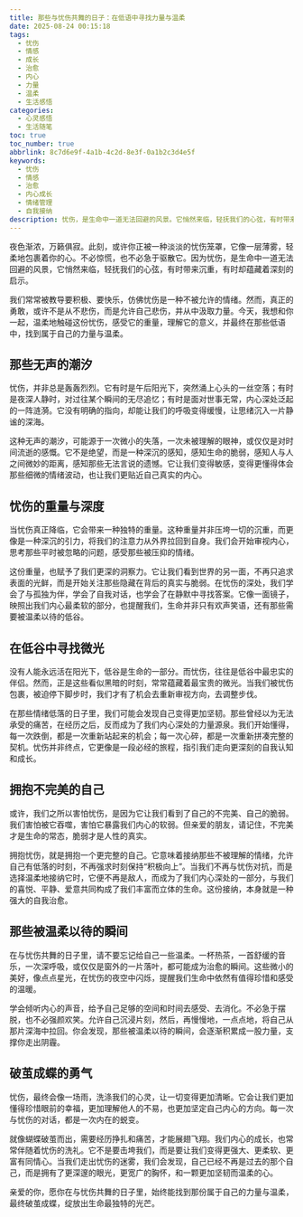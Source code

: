 ```yaml
---
title: 那些与忧伤共舞的日子：在低语中寻找力量与温柔
date: 2025-08-24 00:15:18
tags:
  - 忧伤
  - 情感
  - 成长
  - 治愈
  - 内心
  - 力量
  - 温柔
  - 生活感悟
categories:
  - 心灵感悟
  - 生活随笔
toc: true
toc_number: true
abbrlink: 8c7d6e9f-4a1b-4c2d-8e3f-0a1b2c3d4e5f
keywords:
  - 忧伤
  - 情感
  - 治愈
  - 内心成长
  - 情绪管理
  - 自我接纳
description: 忧伤，是生命中一道无法回避的风景。它悄然来临，轻抚我们的心弦，有时带来沉重，有时却蕴藏着深刻的启示。这篇文章将带你走进忧伤的深处，感受它的重量，理解它的意义，并最终在那些低语中，找到属于自己的力量与温柔，学会与它共舞，而非沉沦。
---
```


夜色渐浓，万籁俱寂。此刻，或许你正被一种淡淡的忧伤笼罩，它像一层薄雾，轻柔地包裹着你的心。不必惊慌，也不必急于驱散它。因为忧伤，是生命中一道无法回避的风景，它悄然来临，轻抚我们的心弦，有时带来沉重，有时却蕴藏着深刻的启示。

我们常常被教导要积极、要快乐，仿佛忧伤是一种不被允许的情绪。然而，真正的勇敢，或许不是从不悲伤，而是允许自己悲伤，并从中汲取力量。今天，我想和你一起，温柔地触碰这份忧伤，感受它的重量，理解它的意义，并最终在那些低语中，找到属于自己的力量与温柔。

## 那些无声的潮汐

忧伤，并非总是轰轰烈烈。它有时是午后阳光下，突然涌上心头的一丝空落；有时是夜深人静时，对过往某个瞬间的无尽追忆；有时是面对世事无常，内心深处泛起的一阵涟漪。它没有明确的指向，却能让我们的呼吸变得缓慢，让思绪沉入一片静谧的深海。

这种无声的潮汐，可能源于一次微小的失落，一次未被理解的眼神，或仅仅是对时间流逝的感慨。它不是绝望，而是一种深沉的感知，感知生命的脆弱，感知人与人之间微妙的距离，感知那些无法言说的遗憾。它让我们变得敏感，变得更懂得体会那些细微的情绪波动，也让我们更贴近自己真实的内心。

## 忧伤的重量与深度

当忧伤真正降临，它会带来一种独特的重量。这种重量并非压垮一切的沉重，而更像是一种深沉的引力，将我们的注意力从外界拉回到自身。我们会开始审视内心，思考那些平时被忽略的问题，感受那些被压抑的情绪。

这份重量，也赋予了我们更深的洞察力。它让我们看到世界的另一面，不再只追求表面的光鲜，而是开始关注那些隐藏在背后的真实与脆弱。在忧伤的深处，我们学会了与孤独为伴，学会了自我对话，也学会了在静默中寻找答案。它像一面镜子，映照出我们内心最柔软的部分，也提醒我们，生命并非只有欢声笑语，还有那些需要被温柔以待的低谷。

## 在低谷中寻找微光

没有人能永远活在阳光下，低谷是生命的一部分。而忧伤，往往是低谷中最忠实的伴侣。然而，正是这些看似黑暗的时刻，常常蕴藏着最宝贵的微光。当我们被忧伤包裹，被迫停下脚步时，我们才有了机会去重新审视方向，去调整步伐。

在那些情绪低落的日子里，我们可能会发现自己变得更加坚韧。那些曾经以为无法承受的痛苦，在经历之后，反而成为了我们内心深处的力量源泉。我们开始懂得，每一次跌倒，都是一次重新站起来的机会；每一次心碎，都是一次重新拼凑完整的契机。忧伤并非终点，它更像是一段必经的旅程，指引我们走向更深刻的自我认知和成长。

## 拥抱不完美的自己

或许，我们之所以害怕忧伤，是因为它让我们看到了自己的不完美、自己的脆弱。我们害怕被它吞噬，害怕它暴露我们内心的软弱。但亲爱的朋友，请记住，不完美才是生命的常态，脆弱才是人性的真实。

拥抱忧伤，就是拥抱一个更完整的自己。它意味着接纳那些不被理解的情绪，允许自己有低落的时刻，不再强求时刻保持“积极向上”。当我们不再与忧伤对抗，而是选择温柔地接纳它时，它便不再是敌人，而成为了我们内心深处的一部分，与我们的喜悦、平静、爱意共同构成了我们丰富而立体的生命。这份接纳，本身就是一种强大的自我治愈。

## 那些被温柔以待的瞬间

在与忧伤共舞的日子里，请不要忘记给自己一些温柔。一杯热茶，一首舒缓的音乐，一次深呼吸，或仅仅是窗外的一片落叶，都可能成为治愈的瞬间。这些微小的美好，像点点星光，在忧伤的夜空中闪烁，提醒我们生命中依然有值得珍惜和感受的温暖。

学会倾听内心的声音，给予自己足够的空间和时间去感受、去消化。不必急于摆脱，也不必强颜欢笑。允许自己沉浸片刻，然后，再慢慢地，一点点地，将自己从那片深海中拉回。你会发现，那些被温柔以待的瞬间，会逐渐积累成一股力量，支撑你走出阴霾。

## 破茧成蝶的勇气

忧伤，最终会像一场雨，洗涤我们的心灵，让一切变得更加清晰。它会让我们更加懂得珍惜眼前的幸福，更加理解他人的不易，也更加坚定自己内心的方向。每一次与忧伤的对话，都是一次内在的蜕变。

就像蝴蝶破茧而出，需要经历挣扎和痛苦，才能展翅飞翔。我们内心的成长，也常常伴随着忧伤的洗礼。它不是要击垮我们，而是要让我们变得更强大、更柔软、更富有同情心。当我们走出忧伤的迷雾，我们会发现，自己已经不再是过去的那个自己，而是拥有了更深邃的眼光，更宽广的胸怀，和一颗更加坚韧而温柔的心。

亲爱的你，愿你在与忧伤共舞的日子里，始终能找到那份属于自己的力量与温柔，最终破茧成蝶，绽放出生命最独特的光芒。